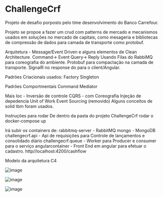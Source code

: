 # ChallengeCrf
Projeto de desafio porposto pelo time desenvolvimento do Banco Carrefour.

Projeto se propoe a fazer um crud com patterns de mercado e mecanismos usados em soluções no mercado de capitais, 
como mesageria e bibliotecas de compressão de dados para camada de transporte como protobuf.

Arquitetura - Message/Event Driven e alguns elementos de Clean Architecture.
Command-> Event
Query-> Reply
Usando  Filas do RabbiMQ para coreografia do ambiente.
Protobuf para compactação na camada de transporte.
SignalR no response do para o client/Angular.

Padrões Criacionais usados:
Factory
Singleton

Padrões Comportmentais
Command
Mediator 

Mais
Ioc - Inversão de controle
CQRS - com Coreografia
Injeção de depedencia
Unit of Work
Event Sourcing (removido)
Alguns conceitos de solid tbm foram usados.

Instruções para rodar
De dentro da pasta do projeto ChallengeCrf rodar o docker-compose up

Irá subir os containers de:
rabbitmq-server - RabbitMQ
mongo - MongoDB
challengecrf.api - Api de requisições para Controle de lançamentos e consolidado diário
challengecrf.queue - Worker para Producer e consumer para o serviço 
angularcontainer - Front End em angular para efetuar o cadastro. http//localhost:4200/cashflow

Modelo da arquitetura C4

![image](https://github.com/bvarandas/ChallengeCrf/assets/13907905/804e7f43-8faa-4e5b-a05c-b7d806bd8948)

![image](https://github.com/bvarandas/ChallengeCrf/assets/13907905/d88ec673-51b6-45b6-a262-0711bf51c258)

![image](https://github.com/bvarandas/ChallengeCrf/assets/13907905/9fa8485e-bf50-42d9-96b2-b745bb1d12df)





